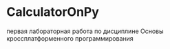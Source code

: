 # CalculatorOnPy
первая лабораторная работа по дисциплине Основы кроссплатформенного программирования
